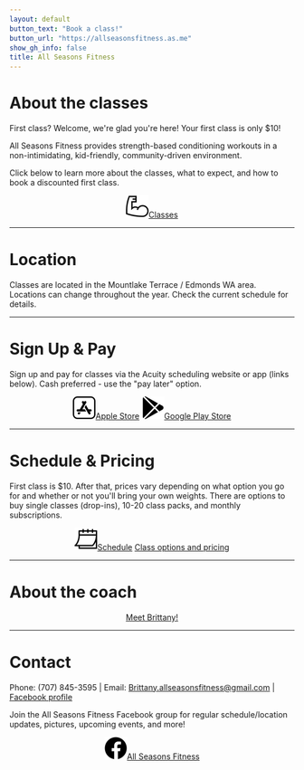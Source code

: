 ```yaml
---
layout: default
button_text: "Book a class!"
button_url: "https://allseasonsfitness.as.me"
show_gh_info: false
title: All Seasons Fitness
---
```


# About the classes

First class? Welcome, we're glad you're here! Your first class is only $10! 

All Seasons Fitness provides strength-based conditioning workouts in a non-intimidating, kid-friendly, community-driven environment.

Click below to learn more about the classes, what to expect, and how to book a discounted first class.

<div style="text-align: center;"><a href="./first-class.html" class="btn section-btn"><img src="assets/images/muscle.png"/>Classes</a></div>

* * *

# Location

Classes are located in the Mountlake Terrace / Edmonds WA area. Locations can change throughout the year. Check the current schedule for details.

* * *

# Sign Up & Pay

Sign up and pay for classes via the Acuity scheduling website or app (links below). Cash preferred - use the "pay later" option. 

<div style="text-align: center;">
    <a href="https://apps.apple.com/us/app/acuity-scheduling-client/id1509524919" class="btn section-btn" target="_blank" rel="noopener noreferrer"><img src="assets/images/app-store.png"/>Apple Store</a>
    <a href="https://play.google.com/store/apps/details?id=com.acuityscheduling.client.android&hl=en_US" class="btn section-btn" target="_blank" rel="noopener noreferrer"><img src="assets/images/playstore.png"/>Google Play Store</a>
</div>

* * *

# Schedule & Pricing

First class is $10. After that, prices vary depending on what option you go for and whether or not you'll bring your own weights. There are options to buy single classes (drop-ins), 10-20 class packs, and monthly subscriptions.


<div style="text-align: center;">
    <a href="https://allseasonsfitness.as.me/schedule/d78d06ae/appointment/75677355/calendar/any" class="btn section-btn" target="_blank" rel="noopener noreferrer"><img src="assets/images/calendar.png"/>Schedule</a>
    <a href="https://allseasonsfitness.as.me" class="btn section-btn" target="_blank" rel="noopener noreferrer">Class options and pricing</a>
</div>

* * *

# About the coach

<div style="text-align: center;"><a href="./about.html" class="btn section-btn">Meet Brittany!</a></div>

* * *

# Contact

Phone: (707) 845-3595 \| Email: Brittany.allseasonsfitness@gmail.com \| <a href="https://www.facebook.com/brittany.athing/" target="_blank" rel="noopener noreferrer">Facebook profile</a>

Join the All Seasons Fitness Facebook group for regular schedule/location updates, pictures, upcoming events, and more!

<div style="text-align: center;"><a href="https://www.facebook.com/groups/721088668952518/?ref=share&mibextid=NSMWBT" class="btn section-btn" target="_blank" rel="noopener noreferrer"><img src="assets/images/facebook_black.png"/>All Seasons Fitness</a></div>

<!-- ![Octocat](https://github.githubassets.com/images/icons/emoji/octocat.png) -->
